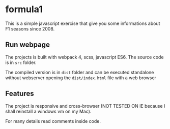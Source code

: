 # formula1
This is a simple javascript exercise that give you some informations about F1 seasons since 2008.

## Run webpage
The projects is built with webpack 4, scss, javascript ES6. The source code is in `src` folder.

The compiled version is in `dist` folder and can be executed standalone without webserver opening the `dist/index.html` file with a web browser

## Features
The project is responsive and cross-browser (NOT TESTED ON IE because I shall reinstall a windows vm on my Mac).

For many details read comments inside code.
